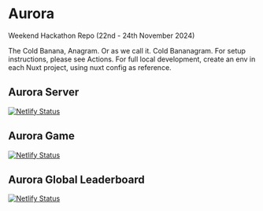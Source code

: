 # Aurora

Weekend Hackathon Repo (22nd - 24th November 2024)

The Cold Banana, Anagram. Or as we call it. Cold Bananagram.
For setup instructions, please see Actions. For full local development, create an env in each Nuxt project, using nuxt config as reference.

## Aurora Server

[![Netlify Status](https://api.netlify.com/api/v1/badges/05b0902c-48ed-4f6a-9ccb-70308bbe944b/deploy-status)](https://app.netlify.com/sites/aurora-server/deploys)

## Aurora Game

[![Netlify Status](https://api.netlify.com/api/v1/badges/30caa38d-fd48-4a12-aead-fb5132477f95/deploy-status)](https://app.netlify.com/sites/aurora-game/deploys)

## Aurora Global Leaderboard

[![Netlify Status](https://api.netlify.com/api/v1/badges/410714fd-88a5-4faa-b26a-544eafd9503f/deploy-status)](https://app.netlify.com/sites/aurora-leaderboard/deploys)
